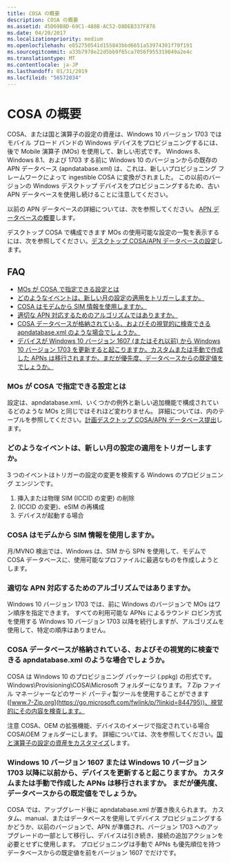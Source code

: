 ```yaml
---
title: COSA の概要
description: COSA の概要
ms.assetid: 45D69B8D-69C1-488B-AC52-D8DEB337F878
ms.date: 04/20/2017
ms.localizationpriority: medium
ms.openlocfilehash: e852750541d155843bbd6651a53974301f70f191
ms.sourcegitcommit: a33b7978e22d5bb9f65ca7056f955319049a2e4c
ms.translationtype: MT
ms.contentlocale: ja-JP
ms.lasthandoff: 01/31/2019
ms.locfileid: "56572034"
---
```

# <a name="cosa-overview"></a>COSA の概要

COSA、または国と演算子の設定の資産は、Windows 10 バージョン 1703 ではモバイル ブロード バンドの Windows デバイスをプロビジョニングするには、後で Mobile 演算子 (MOs) を使用して、新しい形式です。 Windows 8、Windows 8.1、および 1703 する前に Windows 10 のバージョンからの既存の APN データベース (apndatabase.xml) は、これは、新しいプロビジョニング フレームワークによって ingestible COSA に変換がされました。 この以前のバージョンの Windows デスクトップ デバイスをプロビジョニングするため、古い APN データベースを使用し続けることに注意してください。

以前の APN データベースの詳細については、次を参照してください。 [APN データベースの概要](apn-database-overview.md)します。

デスクトップ COSA で構成できます MOs の使用可能な設定の一覧を表示するには、次を参照してください。[デスクトップ COSA/APN データベースの設定](desktop-cosa-apn-database-settings.md)します。

## <a name="faq"></a>FAQ

- [MOs が COSA で指定できる設定とは](#settings)
- [どのようなイベントは、新しい月の設定の適用をトリガーしますか。](#events)
- [COSA はモデムから SIM 情報を使用しますか。](#SIMinfo)
- [適切な APN 対応するためのアルゴリズムではありますか。](#APNmatch)
- [COSA データベースが格納されている、およびその視覚的に検査できる apndatabase.xml のような場合でしょうか。](#location)
- [デバイスが Windows 10 バージョン 1607 (またはそれ以前) から Windows 10 バージョン 1703 を更新すると起こりますか。カスタムまたは手動で作成した APNs は移行されますか。まだが優先度、データベースからの既定値をでしょうか。](#update)

### <a href="" id="settings"></a> MOs が COSA で指定できる設定とは

設定は、apndatabase.xml、いくつかの例外と新しい追加機能で構成されているどのような MOs と同じではそれほど変わりません。 詳細については、内のテーブルを参照してください。[計画デスクトップ COSA/APN データベース提出](planning-your-desktop-cosa-apn-database-submission.md)します。

### <a href="" id="events"></a> どのようなイベントは、新しい月の設定の適用をトリガーしますか。

3 つのイベントはトリガーの設定の変更を検索する Windows のプロビジョニング エンジンです。 

1.  挿入または物理 SIM (ICCID の変更) の削除
2.  (ICCID の変更)、eSIM の再構成
3.  デバイスが起動する場合

### <a href="" id="SIMinfo"></a> COSA はモデムから SIM 情報を使用しますか。

月/MVNO 検出では、Windows は、SIM から SPN を使用して、モデムで COSA データベースに、使用可能なプロファイルに最適なものを作成しようとします。

### <a href="" id="APNmatch"></a> 適切な APN 対応するためのアルゴリズムではありますか。

Windows 10 バージョン 1703 では、前に Windows のバージョンで MOs はワン順序を指定できます。 すべての利用可能な APNs によるラウンド ロビン方式を使用する Windows 10 バージョン 1703 以降を続行しますが、アルゴリズムを使用して、特定の順序はありません。

### <a href="" id="location"></a> COSA データベースが格納されている、およびその視覚的に検査できる apndatabase.xml のような場合でしょうか。

COSA は Windows 10 のプロビジョニング パッケージ (.ppkg) の形式です。 Windows\Provisioning\COSA\Microsoft フォルダーになります。 7 Zip ファイル マネージャーなどのサード パーティ製ツールを使用することができます ([www.7-Zip.org](https://go.microsoft.com/fwlink/p/?linkid=844795))、視覚的にその内容を検査します。

注意 COSA、OEM の拡張機能、デバイスのイメージで指定されている場合 COSA\OEM フォルダーにします。 詳細については、次を参照してください。[国と演算子の設定の資産をカスタマイズ](https://msdn.microsoft.com/windows/hardware/commercialize/customize/desktop/customize-cosa)します。

### <a href="" id="update"></a> Windows 10 バージョン 1607 または Windows 10 バージョン 1703 以降に以前から、デバイスを更新すると起こりますか。 カスタムまたは手動で作成した APNs は移行されますか。 まだが優先度、データベースからの既定値をでしょうか。

COSA では、アップグレード後に apndatabase.xml が置き換えられます。 カスタム、manual、またはデータベースを使用してデバイス プロビジョニングするかどうか、以前のバージョンで、APN が準備され、バージョン 1703 へのアップグレードの一部として移行し、デバイスは引き続き、接続の追加アクションを必要とせずに使用します。 プロビジョニングは手動で APNs も優先順位を持つデータベースからの既定値を前をバージョン 1607 でだけです。

